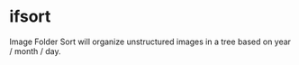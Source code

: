 # ifsort
Image Folder Sort will organize unstructured images in a tree based on year / month / day.
